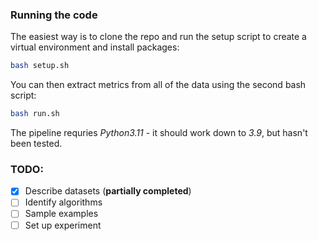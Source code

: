 ### Running the code

The easiest way is to clone the repo and run the setup script to create a virtual environment and install packages:

```bash
bash setup.sh
```

You can then extract metrics from all of the data using the second bash script:

```bash
bash run.sh
```

The pipeline requries  *Python3.11* - it should work down to *3.9*, but hasn't been tested.

### TODO:
- [x] Describe datasets (**partially completed**)
- [ ] Identify algorithms
- [ ] Sample examples
- [ ] Set up experiment
